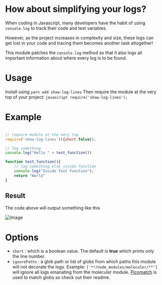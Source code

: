 

# How about simplifying your logs?
When coding in Javascript, many developers have the habit of using ```console.log``` to track their code and test variables.

However, as the project increases in complexity and size, these logs can get lost in your code and tracing them becomes another task altogether!

This module patches the ```console.log``` method so that it also logs all important information about where every log is to be found.

# Usage

Install using ``` yarn add show-log-lines ```
Then require the module at the very top of your project: ```javascript require('show-log-lines');```

# Example

```javascript

// require module at the very top
require('show-log-lines')({short:false});

// log something
console.log("Hello " + test_function())

function test_function(){
    // log something else inside function
	console.log("Inside Test Function");
	return "World"
}

```

## Result
The code above will output something like this

![Image](https://repository-images.githubusercontent.com/498966507/cec68530-f673-4727-b4f5-30c9ed41171c)

# Options

- ```short``` : which is a boolean value. The default is **true** which prints only the line number.
- ```ignorePaths``` : a glob path or list of globs from which paths this module will not decorate the logs. Example:  ```['**/node_modules/moleculer/**']``` will ignore all logs emanating from the moleculer module. [Picomatch](https://www.npmjs.com/package/picomatch) is used to match globs so check out their readme.
